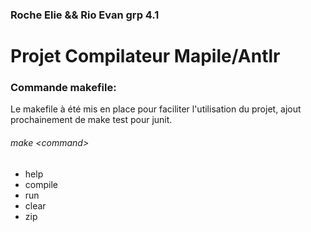 ### Roche Elie && Rio Evan grp 4.1

# Projet Compilateur Mapile/Antlr 


### Commande makefile:

Le makefile à été mis en place pour faciliter l'utilisation du projet, ajout prochainement de make test pour junit.

###### make \<command\> 

+ help
+ compile
+ run
+ clear
+ zip
